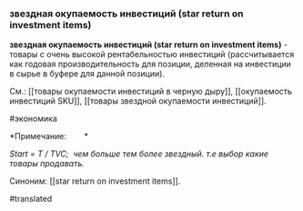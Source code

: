 ### звездная окупаемость инвестиций (star return on investment items)

**звездная окупаемость инвестиций (star return on investment items)** - товары с очень высокой рентабельностью инвестиций (рассчитывается как годовая производительность для позиции, деленная на инвестиции в сырье в буфере для данной позиции).

См.: [[товары окупаемости инвестиций в черную дыру]], [[окупаемость инвестиций SKU]], [[товары звездной окупаемости инвестиций]].

#экономика

*Примечание:        *

*Start = T / TVC;  чем больше тем более звездный. т.е выбор какие товары продавать.*

Синоним: [[star return on investment items]].

#translated
